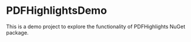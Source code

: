 # PDFHighlightsDemo
This is a demo project to explore the functionality of PDFHighlights NuGet package.
